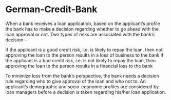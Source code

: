 # German-Credit-Bank

When a bank receives a loan application, based on the applicant’s profile the bank has to make a decision regarding whether to go ahead with the loan approval or not. Two types of risks are associated with the bank’s decision –

If the applicant is a good credit risk, i.e. is likely to repay the loan, then not approving the loan to the person results in a loss of business to the bank
If the applicant is a bad credit risk, i.e. is not likely to repay the loan, then approving the loan to the person results in a financial loss to the bank

To minimize loss from the bank’s perspective, the bank needs a decision rule regarding who to give approval of the loan and who not to. An applicant’s demographic and socio-economic profiles are considered by loan managers before a decision is taken regarding his/her loan application.
